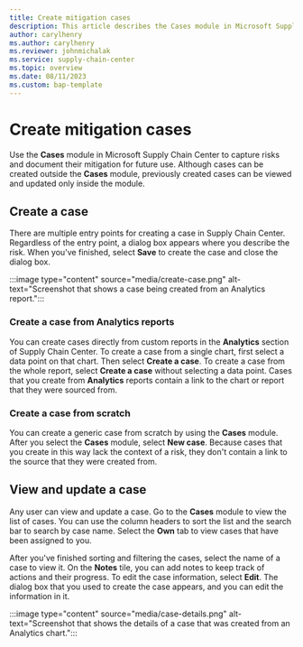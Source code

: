 ```yaml
---
title: Create mitigation cases
description: This article describes the Cases module in Microsoft Supply Chain Center.
author: carylhenry
ms.author: carylhenry
ms.reviewer: johnmichalak
ms.service: supply-chain-center
ms.topic: overview
ms.date: 08/11/2023
ms.custom: bap-template
---
```


# Create mitigation cases

Use the **Cases** module in Microsoft Supply Chain Center to capture risks and document their mitigation for future use. Although cases can be created outside the **Cases** module, previously created cases can be viewed and updated only inside the module.

## Create a case

There are multiple entry points for creating a case in Supply Chain Center. Regardless of the entry point, a dialog box appears where you describe the risk. When you've finished, select **Save** to create the case and close the dialog box.

:::image type="content" source="media/create-case.png" alt-text="Screenshot that shows a case being created from an Analytics report.":::

### Create a case from Analytics reports

You can create cases directly from custom reports in the **Analytics** section of Supply Chain Center. To create a case from a single chart, first select a data point on that chart. Then select **Create a case**. To create a case from the whole report, select **Create a case** without selecting a data point. Cases that you create from **Analytics** reports contain a link to the chart or report that they were sourced from.

### Create a case from scratch

You can create a generic case from scratch by using the **Cases** module. After you select the **Cases** module, select **New case**. Because cases that you create in this way lack the context of a risk, they don't contain a link to the source that they were created from.

## View and update a case

Any user can view and update a case. Go to the **Cases** module to view the list of cases. You can use the column headers to sort the list and the search bar to search by case name. Select the **Own** tab to view cases that have been assigned to you.

After you've finished sorting and filtering the cases, select the name of a case to view it. On the **Notes** tile, you can add notes to keep track of actions and their progress. To edit the case information, select **Edit**. The dialog box that you used to create the case appears, and you can edit the information in it.

:::image type="content" source="media/case-details.png" alt-text="Screenshot that shows the details of a case that was created from an Analytics chart.":::
